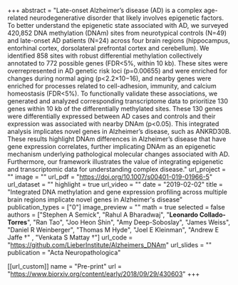 +++
abstract = "Late-onset Alzheimer’s disease (AD) is a complex age-related neurodegenerative disorder that likely involves epigenetic factors. To better understand the epigenetic state associated with AD, we surveyed 420,852 DNA methylation (DNAm) sites from neurotypical controls (N=49) and late-onset AD patients (N=24) across four brain regions (hippocampus, entorhinal cortex, dorsolateral prefrontal cortex and cerebellum). We identified 858 sites with robust differential methylation collectively annotated to 772 possible genes (FDR<5%, within 10 kb). These sites were overrepresented in AD genetic risk loci (p=0.00655) and were enriched for changes during normal aging (p<2.2×10−16), and nearby genes were enriched for processes related to cell-adhesion, immunity, and calcium homeostasis (FDR<5%). To functionally validate these associations, we generated and analyzed corresponding transcriptome data to prioritize 130 genes within 10 kb of the differentially methylated sites. These 130 genes were differentially expressed between AD cases and controls and their expression was associated with nearby DNAm (p<0.05). This integrated analysis implicates novel genes in Alzheimer’s disease, such as ANKRD30B. These results highlight DNAm differences in Alzheimer’s disease that have gene expression correlates, further implicating DNAm as an epigenetic mechanism underlying pathological molecular changes associated with AD. Furthermore, our framework illustrates the value of integrating epigenetic and transcriptomic data for understanding complex disease."
url_project = ""
image = ""
url_pdf = "https://doi.org/10.1007/s00401-019-01966-5"
url_dataset = ""
highlight = true
url_video = ""
date = "2019-02-02"
title = "Integrated DNA methylation and gene expression profiling across multiple brain regions implicate novel genes in Alzheimer's disease"
publication_types = ["0"]
image_preview = ""
math = true
selected = false
authors = ["Stephen A Semick", "Rahul A Bharadwaj", "__Leonardo Collado-Torres__", "Ran Tao", "Joo Heon Shin", "Amy Deep-Soboslay", "James Weiss", "Daniel R Weinberger", "Thomas M Hyde", "Joel E Kleinman", "Andrew E Jaffe &dagger;" , "Venkata S Mattay &dagger;"]
url_code = "https://github.com/LieberInstitute/Alzheimers_DNAm"
url_slides = ""
publication = "Acta Neuropathologica"

[[url_custom]]
    name = "Pre-print"
    url = "https://www.biorxiv.org/content/early/2018/09/29/430603"
+++

